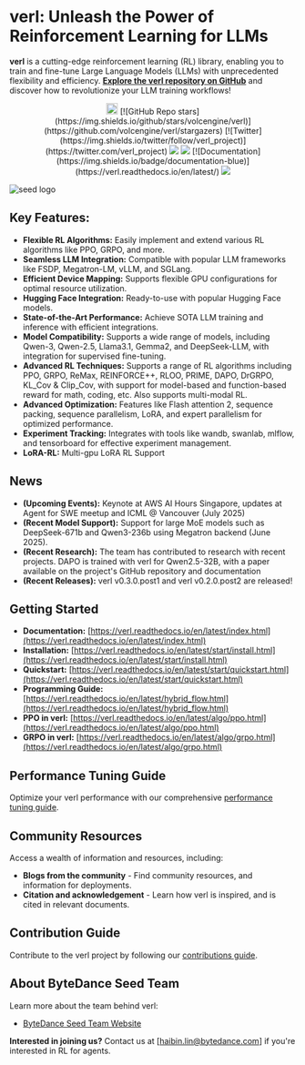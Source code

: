 # verl: Unleash the Power of Reinforcement Learning for LLMs

**verl** is a cutting-edge reinforcement learning (RL) library, enabling you to train and fine-tune Large Language Models (LLMs) with unprecedented flexibility and efficiency. **[Explore the verl repository on GitHub](https://github.com/volcengine/verl)** and discover how to revolutionize your LLM training workflows!

<div align="center">
  <a href="https://deepwiki.com/volcengine/verl"><img src="https://devin.ai/assets/deepwiki-badge.png" alt="Ask DeepWiki.com" style="height:20px;"></a>
  [![GitHub Repo stars](https://img.shields.io/github/stars/volcengine/verl)](https://github.com/volcengine/verl/stargazers)
  [![Twitter](https://img.shields.io/twitter/follow/verl_project)](https://twitter.com/verl_project)
  <a href="https://join.slack.com/t/verlgroup/shared_invite/zt-2w5p9o4c3-yy0x2Q56s_VlGLsJ93A6vA"><img src="https://img.shields.io/badge/Slack-verl-blueviolet?logo=slack&amp"></a>
  <a href="https://arxiv.org/pdf/2409.19256"><img src="https://img.shields.io/static/v1?label=EuroSys&message=Paper&color=red"></a>
  [![Documentation](https://img.shields.io/badge/documentation-blue)](https://verl.readthedocs.io/en/latest/)
  <a href="https://raw.githubusercontent.com/eric-haibin-lin/verl-community/refs/heads/main/WeChat.JPG"><img src="https://img.shields.io/badge/微信-green?logo=wechat&amp"></a>
</div>

![seed logo](https://github.com/user-attachments/assets/c42e675e-497c-4508-8bb9-093ad4d1f216)

## Key Features:

*   **Flexible RL Algorithms:** Easily implement and extend various RL algorithms like PPO, GRPO, and more.
*   **Seamless LLM Integration:** Compatible with popular LLM frameworks like FSDP, Megatron-LM, vLLM, and SGLang.
*   **Efficient Device Mapping:** Supports flexible GPU configurations for optimal resource utilization.
*   **Hugging Face Integration:** Ready-to-use with popular Hugging Face models.
*   **State-of-the-Art Performance:** Achieve SOTA LLM training and inference with efficient integrations.
*   **Model Compatibility:** Supports a wide range of models, including Qwen-3, Qwen-2.5, Llama3.1, Gemma2, and DeepSeek-LLM, with integration for supervised fine-tuning.
*   **Advanced RL Techniques:** Supports a range of RL algorithms including PPO, GRPO, ReMax, REINFORCE++, RLOO, PRIME, DAPO, DrGRPO, KL_Cov & Clip_Cov, with support for model-based and function-based reward for math, coding, etc. Also supports multi-modal RL.
*   **Advanced Optimization:** Features like Flash attention 2, sequence packing, sequence parallelism, LoRA, and expert parallelism for optimized performance.
*   **Experiment Tracking:** Integrates with tools like wandb, swanlab, mlflow, and tensorboard for effective experiment management.
*   **LoRA-RL:** Multi-gpu LoRA RL Support

## News

*   **(Upcoming Events):** Keynote at AWS AI Hours Singapore, updates at Agent for SWE meetup and ICML @ Vancouver (July 2025)
*   **(Recent Model Support):** Support for large MoE models such as DeepSeek-671b and Qwen3-236b using Megatron backend (June 2025).
*   **(Recent Research):** The team has contributed to research with recent projects. DAPO is trained with verl for Qwen2.5-32B, with a paper available on the project's GitHub repository and documentation
*   **(Recent Releases):** verl v0.3.0.post1 and verl v0.2.0.post2 are released!

## Getting Started

*   **Documentation:** [https://verl.readthedocs.io/en/latest/index.html](https://verl.readthedocs.io/en/latest/index.html)
*   **Installation:** [https://verl.readthedocs.io/en/latest/start/install.html](https://verl.readthedocs.io/en/latest/start/install.html)
*   **Quickstart:** [https://verl.readthedocs.io/en/latest/start/quickstart.html](https://verl.readthedocs.io/en/latest/start/quickstart.html)
*   **Programming Guide:** [https://verl.readthedocs.io/en/latest/hybrid_flow.html](https://verl.readthedocs.io/en/latest/hybrid_flow.html)
*   **PPO in verl:** [https://verl.readthedocs.io/en/latest/algo/ppo.html](https://verl.readthedocs.io/en/latest/algo/ppo.html)
*   **GRPO in verl:** [https://verl.readthedocs.io/en/latest/algo/grpo.html](https://verl.readthedocs.io/en/latest/algo/grpo.html)

## Performance Tuning Guide

Optimize your verl performance with our comprehensive [performance tuning guide](https://verl.readthedocs.io/en/latest/perf/perf_tuning.html).

## Community Resources

Access a wealth of information and resources, including:

*   **Blogs from the community** - Find community resources, and information for deployments.
*   **Citation and acknowledgement** - Learn how verl is inspired, and is cited in relevant documents.

## Contribution Guide

Contribute to the verl project by following our [contributions guide](CONTRIBUTING.md).

## About ByteDance Seed Team

Learn more about the team behind verl:

*   [ByteDance Seed Team Website](https://team.doubao.com/)

**Interested in joining us?**  Contact us at [haibin.lin@bytedance.com] if you're interested in RL for agents.